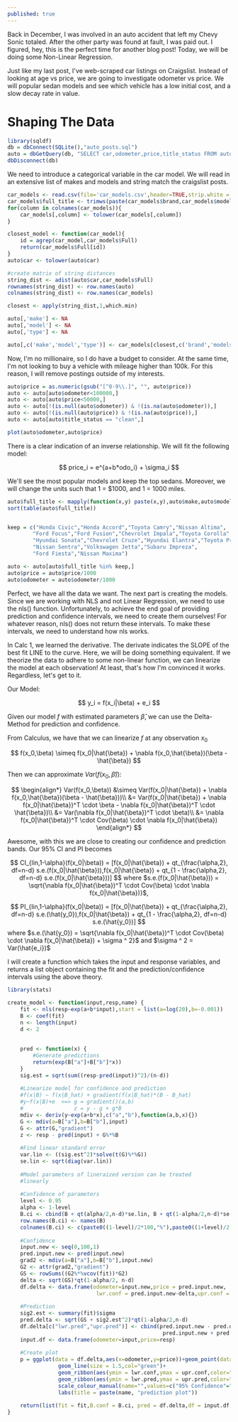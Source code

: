 ```yaml
---
published: true
---
```

Back in December, I was involved in an auto accident that left my Chevy Sonic totaled. After 
the other party was found at fault, I was paid out. I figured, hey, this is the perfect time 
for another blog post! Today, we will be doing some Non-Linear Regression.

Just like my last post, I've web-scraped car listings on Craigslist. Instead of looking 
at age vs price, we are going to investigate odometer vs price. We will popular sedan models 
and see which vehicle has a low initial cost, and a slow decay rate in value. 

# Shaping The Data

```R
library(sqldf)
db = dbConnect(SQLite(),"auto_posts.sql")
auto = dbGetQuery(db, "SELECT car,odometer,price,title_status FROM auto")
dbDisconnect(db)
```

We need to introduce a categorical variable in the car model. We will read in an extensive list 
of makes and models and string match the craigslist posts.

```R
car_models <- read.csv(file='car_models.csv',header=TRUE,strip.white = TRUE)
car_models$full_title <- trimws(paste(car_models$brand,car_models$models,car_models$types))
for(column in colnames(car_models)){
    car_models[,column] <- tolower(car_models[,column])
}

closest_model <- function(car_model){
    id = agrep(car_model,car_models$Full)
    return(car_models$Full[id])
}
auto$car <- tolower(auto$car)

#create matrix of string distances
string_dist <- adist(auto$car,car_models$Full)
rownames(string_dist) <- row.names(auto)
colnames(string_dist) <- row.names(car_models)

closest <- apply(string_dist,1,which.min)

auto[,'make'] <- NA
auto[,'model'] <- NA
auto[,'type'] <- NA

auto[,c('make','model','type')] <- car_models[closest,c('brand','models','types')]
```

Now, I'm no millionaire, so I do have a budget to consider. At the same time, I'm not 
looking to buy a vehicle with mileage higher than 100k. For this reason, I will remove 
postings outside of my interests.

```R
auto$price = as.numeric(gsub("[^0-9\\.]", "", auto$price)) 
auto <- auto[auto$odometer<100000,]
auto <- auto[auto$price<50000,]
auto <- auto[!(is.null(auto$odometer)) & !(is.na(auto$odometer)),]
auto <- auto[!(is.null(auto$price)) & !(is.na(auto$price)),]
auto <- auto[auto$title_status == "clean",]

plot(auto$odometer,auto$price)
```

There is a clear indication of an inverse relationship. We will fit the following model:

<p align="center">
$$
price_i = e^{a+b*odo_i} + \sigma_i
$$    
</p>

We'll see the most popular models and keep the top sedans. Moreover, we will change the units 
such that 1 = $1000, and 1 = 1000 miles.
```R
auto$full_title <- mapply(function(x,y) paste(x,y),auto$make,auto$model)
sort(table(auto$full_title))


keep = c("Honda Civic","Honda Accord","Toyota Camry","Nissan Altima",
        "Ford Focus","Ford Fusion","Chevrolet Impala","Toyota Corolla",
        "Hyundai Sonata","Chevrolet Cruze","Hyundai Elantra","Toyota Prius",
        "Nissan Sentra","Volkswagen Jetta","Subaru Impreza",
        "Ford Fiesta","Nissan Maxima")

auto <- auto[auto$full_title %in% keep,]
auto$price = auto$price/1000
auto$odometer = auto$odometer/1000
```

Perfect, we have all the data we want. The next part is creating the models.
Since we are working with NLS and not Linear Regression, we need to use the nls() 
function. Unfortunately, to achieve the end goal of providing prediction and confidence intervals, 
we need to create them ourselves! For whatever reason, nls() does not return these intervals. To 
make these intervals, we need to understand how nls works. 

In Calc 1, we learned the derivative. The derivate indicates the SLOPE of the best fit LINE to the curve. 
Here, we will be doing something equivalent. If we theorize the data to adhere to some 
non-linear function, we can linearize the model at each observation! At least, that's how I'm 
convinced it works. Regardless, let's get to it.

Our Model:
<p align="center">
$$
y_i = f(x_i|\beta) + e_i
$$    
</p>

Given our model $f$ with estimated parameters $\hat{\beta}$, we can use the Delta-Method for prediction
and confidence.

From Calculus, we have that we can linearize $f$ at any observation $x_0$
<p align="center">
$$
f(x_0,\beta) \simeq f(x_0|\hat{\beta}) + \nabla f(x_0,\hat{\beta})(\beta - \hat{\beta})
$$    
</p>

Then we can approximate $Var(f(x_0,\hat{\beta}))$:
<p align="center">
$$
\begin{align*}
Var(f(x_0,\beta)) &\simeq Var(f(x_0|\hat{\beta}) + \nabla f(x_0,\hat{\beta})(\beta - \hat{\beta}))\\
		&= Var(f(x_0|\hat{\beta}) + \nabla f(x_0|\hat{\beta})^T \cdot \beta - \nabla f(x_0|\hat{\beta})^T \cdot \hat{\beta})\\
		&= Var(\nabla f(x_0|\hat{\beta})^T \cdot \beta)\\
		&= \nabla f(x_0|\hat{\beta})^T \cdot Cov(\beta) \cdot \nabla f(x_0|\hat{\beta})
\end{align*}
$$
</p>

Awesome, with this we are close to creating our confidence and prediction bands.
Our 95% CI and PI becomes 

<p align="center">
$$
CI_{lin,1-\alpha}(f(x_0|\beta)) = [f(x_0|\hat{\beta}) + qt_{\frac{\alpha,2}, df=n-d} s.e.(f(x_0|\hat{\beta})),f(x_0|\hat{\beta}) + qt_{1 - \frac{\alpha,2}, df=n-d} s.e.(f(x_0|\hat{\beta}))]
$$
where $s.e.(f(x_0|\hat{\beta})) = \sqrt{\nabla f(x_0|\hat{\beta})^T \cdot Cov(\beta) \cdot \nabla f(x_0|\hat{\beta})}$,

$$
PI_{lin,1-\alpha}(f(x_0|\beta)) = [f(x_0|\hat{\beta}) + qt_{\frac{\alpha,2}, df=n-d} s.e.(\hat{y_0}),f(x_0|\hat{\beta}) + qt_{1 - \frac{\alpha,2}, df=n-d} s.e.(\hat{y_0})]
$$
where $s.e.(\hat{y_0}) = \sqrt{\nabla f(x_0|\hat{\beta})^T \cdot Cov(\beta) \cdot \nabla f(x_0|\hat{\beta}) + \sigma ^ 2}$ and $\sigma ^ 2 = Var(\hat{e_i})$
</p>

I will create a function which takes the input and response variables, and returns 
a list object containing the fit and the prediction/confidence intervals using the above theory.

```R
library(stats)

create_model <- function(input,resp,name) {
    fit <- nls(resp~exp(a+b*input),start = list(a=log(20),b=-0.001))
    B <- coef(fit)
    n <- length(input)
    d <- 2
    
    
    pred <- function(x) {
        #Generate predictions
        return(exp(B["a"]+B["b"]*x))
    }
    sig.est = sqrt(sum((resp-pred(input))^2)/(n-d))
    
    #Linearize model for confidence and prediction
    #f(x|B) ~ f(x|B_hat) + gradient(f(x|B_hat)*(B - B_hat)
    #y~f(x|B)+e  <=> g = gradient()(a,b)
    #                z = y - g + g*B
    mdiv <- deriv(y~exp(a+b*x),c("a","b"),function(a,b,x){})
    G <- mdiv(a=B["a"],b=B["b"],input)
    G <- attr(G,"gradient")
    z <- resp - pred(input) + G%*%B
    
    #Find linear standard error
    var.lin <- ((sig.est^2)*solve(t(G)%*%G))
    se.lin <- sqrt(diag(var.lin))
    
    #Model parameters of lineraized version can be treated
    #linearly
    
    #Confidence of parameters
    level <- 0.95
    alpha <- 1-level
    B.ci <- cbind(B + qt(alpha/2,n-d)*se.lin, B + qt(1-alpha/2,n-d)*se.lin)
    row.names(B.ci) <- names(B)
    colnames(B.ci) <- c(paste0((1-level)/2*100,"%"),paste0((1+level)/2 * 100,"%"))
    
    #Confidence
    input.new <- seq(0,100,1)
    pred.input.new <- pred(input.new)
    grad2 <- mdiv(a=B["a"],b=B["b"],input.new)
    G2 <- attr(grad2,"gradient")
    GS <- rowSums((G2%*%vcov(fit))*G2)
    delta <- sqrt(GS)*qt(1-alpha/2, n-d)
    df.delta <- data.frame(odometer=input.new,price = pred.input.new,
                            lwr.conf = pred.input.new-delta,upr.conf = pred.input.new+delta)
    
    #Prediction
    sig2.est <- summary(fit)$sigma
    pred.delta <- sqrt(GS + sig2.est^2)*qt(1-alpha/2,n-d)
    df.delta[c("lwr.pred","upr.pred")] <- cbind(pred.input.new - pred.delta,
                                                 pred.input.new + pred.delta)
    input.df <- data.frame(odometer=input,price=resp)
    
    #Create plot
    p = ggplot(data = df.delta,aes(x=odometer,y=price))+geom_point(data=input.df)+
                geom_line(size = 1.5,col="green")+
                geom_ribbon(aes(ymin = lwr.conf,ymax = upr.conf,color="95% Confidence"),alpha = 0.2,fill = "green")+
                geom_ribbon(aes(ymin = lwr.pred,ymax = upr.pred,color="95% Prediction"),alpha = 0.2,fill = "blue") +
                scale_colour_manual(name="",values=c("95% Confidence"="green","95% Prediction"="blue"))+
                labs(title = paste(name, "prediction plot"))
    
    return(list(fit = fit,B.conf = B.ci, pred = df.delta,df = input.df,plot = p))
}
```
